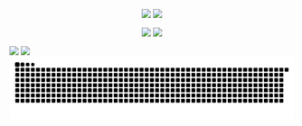 <p align="center">  
<img src="https://github-readme-stats.vercel.app/api?username=traxzzy&show_icons=true&theme=radical&count_private=true">
<img src="https://github-readme-stats.vercel.app/api/top-langs/?username=traxzzy&theme=radical">
</p>

<p align="center">  
<img src="https://komarev.com/ghpvc/?username=traxzzy&color=grey">
<img src="https://img.shields.io/github/followers/traxzzy.svg?style=social&label=Follow&maxAge=2592000">
</p>

<div> 
  <a href="https://instagram.com/traxxzzy" target="_blank"><img src="https://img.shields.io/badge/-Instagram-%23E4405F?style=for-the-badge&logo=instagram&logoColor=white" target="_blank"></a>
 <a href="https://discord.gg/" target="_blank"><img src="https://img.shields.io/badge/Discord-7289DA?style=for-the-badge&logo=discord&logoColor=white" 
 
  ![Snake animation](https://github.com/traxzzy/traxzzy/blob/output/github-contribution-grid-snake.svg)
 
</div>

